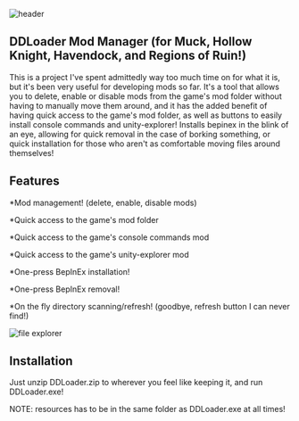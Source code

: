 ![header](https://github.com/daltonyxdonovan/DDLoader/assets/90434265/a3460e0c-752e-4a47-b5c2-6c31198472d9)

## DDLoader Mod Manager (for Muck, Hollow Knight, Havendock, and Regions of Ruin!)

This is a project I've spent admittedly way too much time on for what it is, but it's been very useful for developing mods so far.
It's a tool that allows you to delete, enable or disable mods from the game's mod folder without having to manually move them around,
and it has the added benefit of having quick access to the game's mod folder, as well as buttons to easily install console commands and unity-explorer!
Installs bepinex in the blink of an eye, allowing for quick removal in the case of borking something, or quick installation for those who
aren't as comfortable moving files around themselves!


## Features

*Mod management! (delete, enable, disable mods)

*Quick access to the game's mod folder

*Quick access to the game's console commands mod

*Quick access to the game's unity-explorer mod

*One-press BepInEx installation!

*One-press BepInEx removal!

*On the fly directory scanning/refresh! (goodbye, refresh button I can never find!)


![file explorer](https://github.com/daltonyxdonovan/DDLoader/assets/90434265/8dd0ebf3-6e37-4f92-ba1b-ac956b578c6c)

## Installation

Just unzip DDLoader.zip to wherever you feel like keeping it, and run DDLoader.exe!

NOTE: resources has to be in the same folder as DDLoader.exe at all times!

